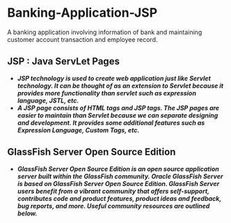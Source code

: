 # Banking-Application-JSP
A banking application involving information of bank and maintaining customer account transaction and employee record.

## JSP : Java ServLet Pages
- ***JSP technology is used to create web application just like Servlet technology. It can be thought of as an extension to Servlet because it provides more functionality than servlet such as expression language, JSTL, etc.***
- ***A JSP page consists of HTML tags and JSP tags. The JSP pages are easier to maintain than Servlet because we can separate designing and development. It provides some additional features such as Expression Language, Custom Tags, etc.***

## GlassFish Server Open Source Edition
- ***GlassFish Server Open Source Edition is an open source application server built within the GlassFish community. Oracle GlassFish Server is based on GlassFish Server Open Source Edition. GlassFish Server users benefit from a vibrant community that offers self-support, contributes code and product features, product ideas and feedback, bug reports, and more. Useful community resources are outlined below.***
